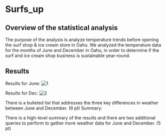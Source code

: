 # Surfs_up

## Overview of the statistical analysis

The purpose of the analysis is analyze temperature trends before opening the surf shop & ice cream store in Oahu. We analyzed the temperature data for the months of June and December in Oahu, in order to determine if the surf and ice cream shop business is sustainable year-round.

## Results

Results for June:
![1](https://github.com/pimchanyachitsanga/surfs_up/June_Temps.png)

Results for Dec:
![2](https://github.com/pimchanyachitsanga/surfs_up/Dec_Temps.png)

There is a bulleted list that addresses the three key differences in weather between June and December. (6 pt)
Summary:

There is a high-level summary of the results and there are two additional queries to perform to gather more weather data for June and December. (5 pt)
